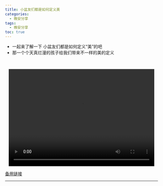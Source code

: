 ```yaml
---
title: 小盆友们都是如何定义美
categories:
  - 晚安分享
tags:
  - 晚安分享
toc: true 
---
```



- 一起来了解一下 小盆友们都是如何定义“美”的吧
- 那一个个天真烂漫的孩子给我们带来不一样的美的定义


 

<p style="text-align:center">
   <video width="480" height="320" controls>
       <source src="/video/51.mp4">
   </video>
</p>
 <p><a href="/video/51.mp4">备用链接</a></p>
 
---





